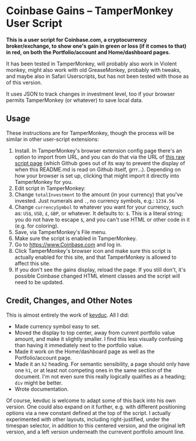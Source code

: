 Coinbase Gains – TamperMonkey User Script
===========================================

**This is a user script for Coinbase.com, a cryptocurrency broker/exchange, to show one's gain in green or loss (if it comes to that) in red, on both the Portfolio/account and Home/dashboard pages.**

It has been tested in TamperMonkey, will probably also work in Violent monkey, might also work with old GreaseMonkey, probably with tweaks, and maybe also in Safari Userscripts, but has not been tested with those as of this version.

It uses JSON to track changes in investment level, too if your browser permits TamperMonkey (or whatever) to save local data.

Usage
-----

These instructions are for TamperMonkey, though the process will be similar in other user-script extensions:

1. Install.  In TamperMonkey's browser extension config page there's an option to import from URL, and you can do that via the URL of [this raw script page](https://raw.githubusercontent.com/SMcCandlish/Coinbase_Gains_TamperMonkey_Script/master/CoinbasePortfolioGains.user.js) (which Github goes out of its way to prevent the display of when this README.md is read on Github itself, grrr...). Depending on how your browser is set up, clicking that might import it directly into TamperMonkey for you.
2. Edit script in TamperMonkey:
3. Change `totalInvestment` to the amount (in your currency) that you've invested. Just numerals and `.`, no currency symbols, e.g.: `1234.56`
4. Change `currencySymbol` to whatever you want for your currency, such as: `US$`, `USD`, `£`, `GBP`, or whatever. It defaults to: `$`.  This is a literal string; you do not have to escape `$`, and you can't use HTML or other code in it (e.g. for coloring).
5. Save, via TamperMonkey's File menu.
6. Make sure the script is enabled in TamperMonkey.
7. Go to <https://www.Coinbase.com> and log in.
8. Click TamperMonkey's browser icon and make sure this script is actually enabled for this site, and that TamperMonkey is allowed to affect this site.
9. If you don't see the gains display, reload the page.  If you still don't, it's possible Coinbase changed HTML elment classes and the script will need to be updated.

Credit, Changes, and Other Notes
--------------------------------

This is almost entirely the work of [kevduc](https://github.com/kevduc/userscripts/edit/master/README.md).  All I did:

* Made currency symbol easy to set.
* Moved the display to top center, away from current portfolio value amount, and make it slightly smaller. I find this less visually confusing than having it immediately next to the portfolio value.
* Made it work on the Home/dashboard page as well as the Portfolio/account page.
* Made it an `h2` heading. For semantic sensibility, a page should only have one `h1`, or at least not competing ones in the same section of the document.  I'm not even sure this really logically qualifies as a heading; `div` might be better.
* Wrote documentation.

Of course, kevduc is welcome to adapt some of this back into his own version.  One could also expand on it further, e.g. with different positioning options via a new constant defined at the top of the script. I actually experimented with other layouts, including right-justified, under the timespan selector, in addition to this centered version, and the original left version, and a left version underneath the currevent portfolio amount line.
